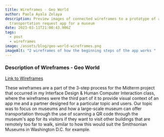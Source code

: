 ```yaml
---
title: Wireframes - Geo World
author: Paola Ayala Zelaya
description: Preview images of connected wireframes to a prototype of an
  transportation request app for a museum
date: 2023-03-11T21:00:43.906Z
tags:
  - post
  - wireframes
image: /assets/blog/geo-world-wireframes.png
imageAlt: "2 wireframes of how the beginning steps of the app works "
---
```

### Description of Wireframes - Geo World

[Link to Wireframes](https://xd.adobe.com/view/d53f0681-39e8-4750-a448-1648aa1a8a0d-806c/)

These wireframes are a part of the 3-step process for the Midterm project that occurred in my Interface Design & Human Computer Interaction class, where the wireframes were the third part of it to provide visual context of an app me and a partner designed for a particular topic and users. Our topic was to focus on museums and how a large-scale museum can offer transportation through the use of scanning a QR code through the museum's app for its visitors if they want to visit other buildings that are remotely too far to walk, similar to how this would suit the Smithsonian Museums in Washington D.C. for example.